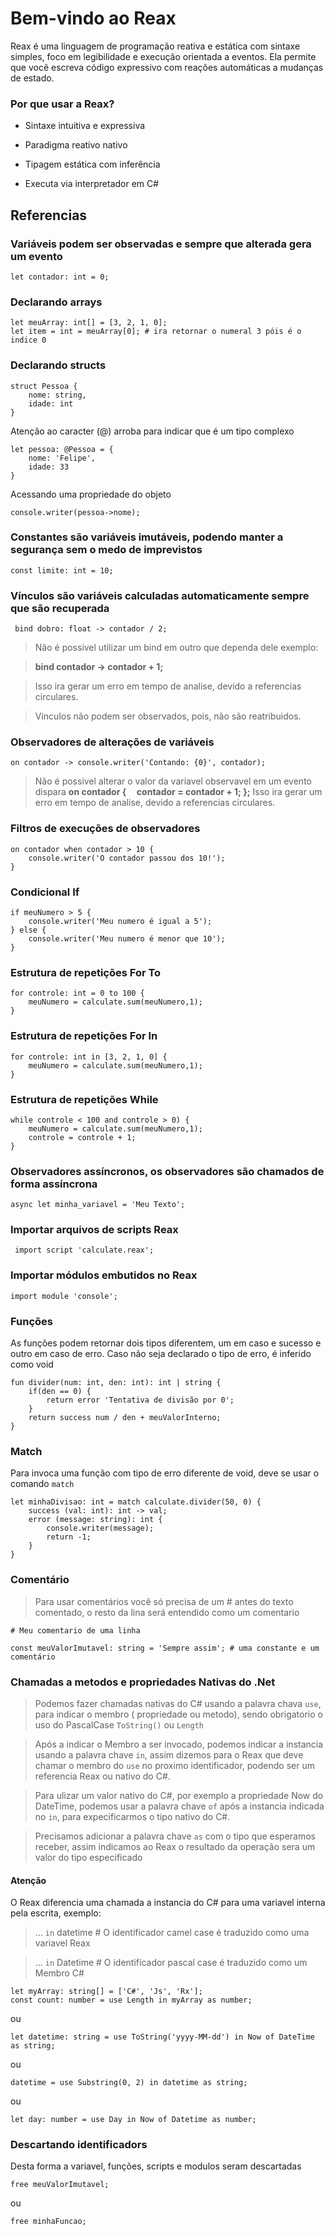 
# Bem-vindo ao Reax

Reax é uma linguagem de programação reativa e estática com sintaxe simples, foco em legibilidade e execução orientada a eventos. Ela permite que você escreva código expressivo com reações automáticas a mudanças de estado.

### Por que usar a Reax?

- Sintaxe intuitiva e expressiva

- Paradigma reativo nativo

- Tipagem estática com inferência

- Executa via interpretador em C#

  

## Referencias
 

### Variáveis podem ser observadas e sempre que alterada gera um evento

```
let contador: int = 0;
```

### Declarando arrays

```
let meuArray: int[] = [3, 2, 1, 0];
let item = int = meuArray[0]; # ira retornar o numeral 3 póis é o indice 0 
```

### Declarando structs

```
struct Pessoa {
	nome: string,
	idade: int
}
```

Atenção ao caracter (@) arroba para indicar que é um tipo complexo
```
let pessoa: @Pessoa = {
	nome: 'Felipe',
	idade: 33
}
```

Acessando uma propriedade do objeto
```
console.writer(pessoa->nome);
```

### Constantes são variáveis imutáveis, podendo manter a segurança sem o medo de imprevistos
```
const limite: int = 10;
```

### Vínculos são variáveis calculadas automaticamente sempre que são recuperada
```
 bind dobro: float -> contador / 2;
```

>Não é possivel utilizar um bind em outro que dependa dele exemplo:

>**bind contador -> contador + 1;**

>Isso ira gerar um erro em tempo de analise, devido a referencias circulares.

>Vinculos não podem ser observados, pois, não são reatribuidos.
  

### Observadores de alterações de variáveis
```
on contador -> console.writer('Contando: {0}', contador);
```
>Não é possivel alterar o valor da variavel observavel em um evento dispara
>**on contador {
>&nbsp;&nbsp;&nbsp;&nbsp;contador = contador + 1;
>};**
>Isso ira gerar um erro em tempo de analise, devido a referencias circulares.
  
### Filtros de execuções de observadores

```
on contador when contador > 10 {
	console.writer('O contador passou dos 10!');
}
```

### Condicional If
```
if meuNumero > 5 {
	console.writer('Meu numero é igual a 5');
} else {
	console.writer('Meu numero é menor que 10');
}
```

### Estrutura de repetições For To
```
for controle: int = 0 to 100 {
	meuNumero = calculate.sum(meuNumero,1);
}
```

### Estrutura de repetições For In
```
for controle: int in [3, 2, 1, 0] {
	meuNumero = calculate.sum(meuNumero,1);
}
```

### Estrutura de repetições While
```
while controle < 100 and controle > 0) {
	meuNumero = calculate.sum(meuNumero,1);
	controle = controle + 1;
}
```

### Observadores assíncronos, os observadores são chamados de forma assíncrona
```
async let minha_variavel = 'Meu Texto';
```

### Importar arquivos de scripts Reax
```
 import script 'calculate.reax';
```

### Importar módulos embutidos no Reax
```
import module 'console';
```

### Funções
As funções podem retornar dois tipos diferentem, um em caso e sucesso e outro em caso de erro.
Caso não seja declarado o tipo de erro, é inferido como void

```
fun divider(num: int, den: int): int | string {
	if(den == 0) {
		return error 'Tentativa de divisão por 0';
	}
	return success num / den + meuValorInterno;
}
```

### Match
Para invoca uma função com tipo de erro diferente de void, deve se usar o comando ```match```
```
let minhaDivisao: int = match calculate.divider(50, 0) {
	success (val: int): int -> val;
	error (message: string): int {
		console.writer(message);
		return -1;
	}
}
```

### Comentário
> Para usar comentários você só precisa de um # antes do texto comentado, o resto da lina será entendido como um comentario

```
# Meu comentario de uma linha
```

```
const meuValorImutavel: string = 'Sempre assim'; # uma constante e um comentário
```

### Chamadas a metodos e propriedades Nativas do .Net
> Podemos fazer chamadas nativas do C# usando a palavra chava  ```use```, para indicar o membro ( propriedade ou metodo), sendo obrigatorio o uso do PascalCase ```ToString()``` ou ```Length```

> Após a indicar o Membro a ser invocado, podemos indicar a instancia usando a palavra chave ```in```, assim dizemos para o Reax que deve chamar o membro do ```use``` no proximo identificador,
podendo ser um referencia Reax ou nativo do C#.

> Para ulizar um valor nativo do C#, por exemplo a propriedade Now do DateTime, podemos usar a palavra chave ```of``` após a instancia indicada no ```in```, para expecificarmos o tipo nativo do C#.

> Precisamos adicionar a palavra chave ```as``` com o tipo que esperamos receber, assim indicamos ao Reax o resultado da operação sera um valor do tipo especificado

#### Atenção
O Reax diferencia uma chamada a instancia do C# para uma variavel interna pela escrita, exemplo:
> ... ```in``` datetime # O identificador camel case é traduzido como uma variavel Reax

> ... ```in``` Datetime # O identificador pascal case é traduzido como um Membro C#

```
let myArray: string[] = ['C#', 'Js', 'Rx'];
const count: number = use Length in myArray as number;
```
ou
```
let datetime: string = use ToString('yyyy-MM-dd') in Now of DateTime as string;
```
ou
```
datetime = use Substring(0, 2) in datetime as string;
```
ou
```
let day: number = use Day in Now of Datetime as number;
```

### Descartando identificadors
Desta forma a variavel, funções, scripts e modulos seram descartadas

```
free meuValorImutavel;
```
ou
```
free minhaFuncao;
```